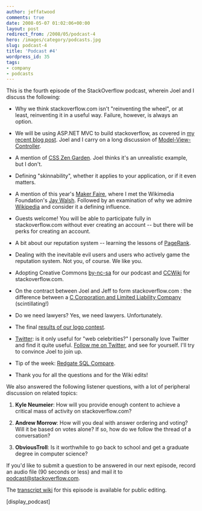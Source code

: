 ```yaml
---
author: jeffatwood
comments: true
date: 2008-05-07 01:02:06+00:00
layout: post
redirect_from: /2008/05/podcast-4
hero: /images/category/podcasts.jpg
slug: podcast-4
title: 'Podcast #4'
wordpress_id: 35
tags:
- company
- podcasts
---
```



This is the fourth episode of the StackOverflow podcast, wherein Joel and I discuss the following:







  * Why we think stackoverflow.com isn't "reinventing the wheel", or at least, reinventing it in a useful way. Failure, however, is always an option.

  * We will be using ASP.NET MVC to build stackoverflow, as covered in [my recent blog post](http://www.codinghorror.com/blog/archives/001112.html). Joel and I carry on a long discussion of [Model-View-Controller](http://en.wikipedia.org/wiki/Model-view-controller).

  * A mention of [CSS Zen Garden](http://www.csszengarden.com/). Joel thinks it's an unrealistic example, but I don't.

  * Defining "skinnability", whether it applies to your application, or if it even matters.

  * A mention of this year's [Maker Faire](http://makerfaire.com//), where I met the Wikimedia Foundation's [Jay Walsh](http://wikimediafoundation.org/wiki/User:JayWalsh). Followed by an examination of why we admire [Wikipedia](http://www.wikipedia.org/) and consider it a defining influence.

  * Guests welcome! You will be able to participate fully in stackoverflow.com without ever creating an account -- but there will be perks for creating an account.

  * A bit about our reputation system -- learning the lessons of [PageRank](http://en.wikipedia.org/wiki/PageRank).

  * Dealing with the inevitable evil users and users who actively game the reputation system. Not you, of course. We like you.

  * Adopting Creative Commons [by-nc-sa](http://creativecommons.org/licenses/by-nc-sa/3.0/us/) for our podcast and [CCWiki](http://creativecommons.org/license/wiki) for stackoverflow.com.

  * On the contract between Joel and Jeff to form stackoverflow.com : the difference between a [C Corporation and Limited Liability Company](http://www.bizfilings.com/products/articles/llcs_vs_c_corps.asp) (scintillating!)

  * Do we need lawyers? Yes, we need lawyers. Unfortunately.

  * The final [results of our logo contest](http://blog.stackoverflow.com/index.php/2008/04/logo-design-contest-winner/).

  * [Twitter](http://twitter.com/): is it only useful for "web celebrities?"  I personally love Twitter and find it quite useful. [Follow me on Twitter](http://twitter.com/codinghorror), and see for yourself. I'll try to convince Joel to join up.

  * Tip of the week: [Redgate SQL Compare](http://www.red-gate.com/products/SQL_Compare/index.htm).

  * Thank you for all the questions and for the Wiki edits!




We also answered the following listener questions, with a lot of peripheral discussion on related topics:







  1. **Kyle Neumeier**: How will you provide enough content to achieve a critical mass of activity on stackoverflow.com?

  2. **Andrew Morrow**: How will you deal with answer ordering and voting? Will it be based on votes alone? If so, how do we follow the thread of a conversation? 

  3. **ObviousTroll**: Is it worthwhile to go back to school and get a graduate degree in computer science?




If you'd like to submit a question to be answered in our next episode, 
record an audio file (90 seconds or less) and mail it to [podcast@stackoverflow.com](mailto:podcast@stackoverflow.com).



The [transcript wiki](http://stackoverflow.fogbugz.com/default.asp?W781) for this episode is available for public editing.



[display_podcast]

